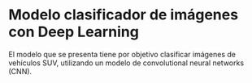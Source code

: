 # Modelo clasificador de imágenes con Deep Learning

El modelo que se presenta tiene por objetivo clasificar imágenes de vehículos SUV, utilizando un modelo de convolutional neural networks (CNN).